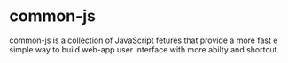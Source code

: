common-js
=========

common-js is a collection of JavaScript fetures that provide a more fast e simple way to build web-app user interface with more abilty and shortcut.
